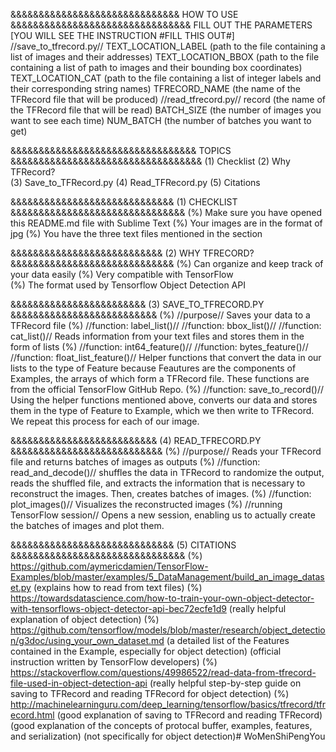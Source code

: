 &&&&&&&&&&&&&&&&&&&&&&&&&&&&&& HOW TO USE &&&&&&&&&&&&&&&&&&&&&&&&&&&&&&&&
FILL OUT THE PARAMETERS [YOU WILL SEE THE INSTRUCTION #FILL THIS OUT#] 
//save_to_tfrecord.py//
	TEXT_LOCATION_LABEL (path to the file containing a list of images and their addresses)
	TEXT_LOCATION_BBOX (path to the file containing a list of path to images and their bounding box coordinates)
	TEXT_LOCATION_CAT (path to the file containing a list of integer labels and their corresponding string names)
	TFRECORD_NAME (the name of the TFRecord file that will be produced) 
//read_tfrecord.py//
	record (the name of the TFRecord file that will be read)
	BATCH_SIZE (the number of images you want to see each time)
	NUM_BATCH (the number of batches you want to get)

&&&&&&&&&&&&&&&&&&&&&&&&&&&&&&&&& TOPICS &&&&&&&&&&&&&&&&&&&&&&&&&&&&&&&&&&
(1) Checklist 
(2) Why TFRecord?   
(3) Save_to_TFRecord.py
(4) Read_TFRecord.py 
(5) Citations 

&&&&&&&&&&&&&&&&&&&&&&&&&&&&& (1) CHECKLIST &&&&&&&&&&&&&&&&&&&&&&&&&&&&&&&
(%) Make sure you have opened this README.md file with Sublime Text 
(%) Your images are in the format of jpg 
(%) You have the three text files mentioned in the <HOW TO USE> section

&&&&&&&&&&&&&&&&&&&&&&&&&&& (2) WHY TFRECORD? &&&&&&&&&&&&&&&&&&&&&&&&&&&&&
(%) Can organize and keep track of your data easily 
(%) Very compatible with TensorFlow  
(%) The format used by Tensorflow Object Detection API

&&&&&&&&&&&&&&&&&&&&&&&& (3) SAVE_TO_TFRECORD.PY &&&&&&&&&&&&&&&&&&&&&&&&&&
(%) //purpose//
	Saves your data to a TFRecord file 
(%) //function: label_list()//
	//function: bbox_list()//
	//function: cat_list()//
	Reads information from your text files and stores them in the form of lists
(%) //function: int64_feature()//
	//function: bytes_feature()//
	//function: float_list_feature()//
	Helper functions that convert the data in our lists to the type of Feature because Feautures are the components of Examples, the arrays of which form a TFRecord file. These functions are from the official TensorFlow GitHub Repo. 
(%) //function: save_to_record()//
	Using the helper functions mentioned above, converts our data and stores them in the type of Feature to Example, which we then write to TFRecord. We repeat this process for each of our image.  

&&&&&&&&&&&&&&&&&&&&&&&&&& (4) READ_TFRECORD.PY &&&&&&&&&&&&&&&&&&&&&&&&&&&
(%) //purpose//
	Reads your TFRecord file and returns batches of images as outputs
(%) //function: read_and_decode()//
	shuffles the data in TFRecord to randomize the output, reads the shuffled file, and extracts the information that is necessary to reconstruct the images. Then, creates batches of images. 
(%) //function: plot_images()//
	Visualizes the reconstructed images 
(%) //running TensorFlow session// 
	Opens a new session, enabling us to actually create the batches of images and plot them. 

&&&&&&&&&&&&&&&&&&&&&&&&&&&&& (5) CITATIONS &&&&&&&&&&&&&&&&&&&&&&&&&&&&&&&
(%) https://github.com/aymericdamien/TensorFlow-Examples/blob/master/examples/5_DataManagement/build_an_image_dataset.py
    (explains how to read from text files)
(%) https://towardsdatascience.com/how-to-train-your-own-object-detector-with-tensorflows-object-detector-api-bec72ecfe1d9
    (really helpful explanation of object detection)
(%) https://github.com/tensorflow/models/blob/master/research/object_detection/g3doc/using_your_own_dataset.md
    (a detailed list of the Features contained in the Example, especially for object detection)
    (official instruction written by TensorFlow developers)
(%) https://stackoverflow.com/questions/49986522/read-data-from-tfrecord-file-used-in-object-detection-api
    (really helpful step-by-step guide on saving to TFRecord and reading TFRecord for object detection)
(%) http://machinelearninguru.com/deep_learning/tensorflow/basics/tfrecord/tfrecord.html
	(good explanation of saving to TFRecord and reading TFRecord)
	(good explanation of the concepts of protocal buffer, examples, features, and serialization)
	(not specifically for object detection)# WoMenShiPengYou
